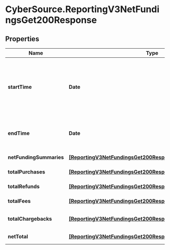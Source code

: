 # CyberSource.ReportingV3NetFundingsGet200Response

## Properties
Name | Type | Description | Notes
------------ | ------------- | ------------- | -------------
**startTime** | **Date** | Valid report Start Date in **ISO 8601 format**. Please refer the following link to know more about ISO 8601 format.[Rfc Date Format](https://xml2rfc.tools.ietf.org/public/rfc/html/rfc3339.html#anchor14)  **Example:** - yyyy-MM-dd&#39;T&#39;HH:mm:ss.SSSZZ  | [optional] 
**endTime** | **Date** | Valid report End Date in **ISO 8601 format** **Example date format:** - yyyy-MM-dd&#39;T&#39;HH:mm:ss.SSSZZ  | [optional] 
**netFundingSummaries** | [**[ReportingV3NetFundingsGet200ResponseNetFundingSummaries]**](ReportingV3NetFundingsGet200ResponseNetFundingSummaries.md) | List of Netfunding summary objects | [optional] 
**totalPurchases** | [**[ReportingV3NetFundingsGet200ResponseTotalPurchases]**](ReportingV3NetFundingsGet200ResponseTotalPurchases.md) | List of total purchases currency wise | [optional] 
**totalRefunds** | [**[ReportingV3NetFundingsGet200ResponseTotalPurchases]**](ReportingV3NetFundingsGet200ResponseTotalPurchases.md) | List of total refunds currency wise | [optional] 
**totalFees** | [**[ReportingV3NetFundingsGet200ResponseTotalPurchases]**](ReportingV3NetFundingsGet200ResponseTotalPurchases.md) | List of total fees currency wise | [optional] 
**totalChargebacks** | [**[ReportingV3NetFundingsGet200ResponseTotalPurchases]**](ReportingV3NetFundingsGet200ResponseTotalPurchases.md) | List of total chargebacks currency wise | [optional] 
**netTotal** | [**[ReportingV3NetFundingsGet200ResponseTotalPurchases]**](ReportingV3NetFundingsGet200ResponseTotalPurchases.md) | List of new total currency wise | [optional] 


